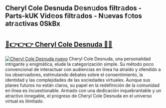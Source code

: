 ## Cheryl Cole Desnuda D𝚎sn𝚞dos filtr𝚊dos - Parts-kUK Vid𝚎os filtr𝚊dos - N𝚞evas f𝚘tos atr𝚊ctivas 0SkBx

# <h2><a href="http://mbaypa.tromn.icu/?c=Cheryl+Cole+Desnuda">🔗👉👉👉 Cheryl Cole Desnuda 🔗🔗</a></h2>

[![Cheryl Cole Desnuda nuevo](https://i.imgur.com/pEAQMta.gif)](http://mbaypa.tromn.icu/?c=Cheryl+Cole+Desnuda)
Cheryl Cole Desnuda, una personalidad intrigante y enigmática, elude la categorización simple. Su método poco convencional de interactuar con audiencias en línea ha atraído y ofendido a los observadores, estimulando debates sobre el consentimiento, la identidad y las complejidades de las sociedades virtuales. Aunque sus planes futuros no están claros, su papel en la redefinición de la comunidad en línea es incuestionable. Armado con una dedicación inquebrantable y un atractivo innegable, el progreso de Cheryl Cole Desnuda en el universo virtual es ilimitado.
